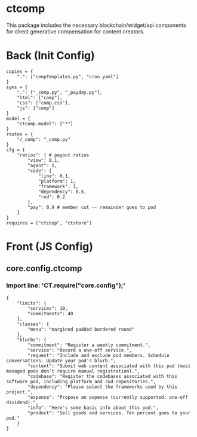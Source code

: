 # ctcomp
This package includes the necessary blockchain/widget/api components for direct generative compensation for content creators.


# Back (Init Config)

    copies = {
    	".": ["compTemplates.py", "cron.yaml"]
    }
    syms = {
    	".": ["_comp.py", "_payday.py"],
    	"html": ["comp"],
    	"css": ["comp.css"],
    	"js": ["comp"]
    }
    model = {
    	"ctcomp.model": ["*"]
    }
    routes = {
    	"/_comp": "_comp.py"
    }
    cfg = {
    	"ratios": { # payout ratios
    		"view": 0.1,
    		"agent": 1,
    		"code": {
    			"line": 0.1,
    			"platform": 1,
    			"framework": 1,
    			"dependency": 0.5,
    			"rnd": 0.2
    		},
    		"pay": 0.9 # member cut -- remainder goes to pod
    	}
    }
    requires = ["ctcoop", "ctstore"]

# Front (JS Config)

## core.config.ctcomp
### Import line: 'CT.require("core.config");'
    {
    	"limits": {
    		"services": 10,
    		"commitments": 40
    	},
    	"classes": {
    		"menu": "margined padded bordered round"
    	},
    	"blurbs": {
    		"commitment": "Register a weekly commitment.",
    		"service": "Record a one-off service.",
    		"request": "Include and exclude pod members. Schedule conversations. Update your pod's blurb.",
    		"content": "Submit web content associated with this pod (most managed pods don't require manual registration).",
    		"codebase": "Register the codebases associated with this software pod, including platform and r&d repositories.",
    		"dependency": "Please select the frameworks used by this project.",
    		"expense": "Propose an expense (currently supported: one-off dividend).",
    		"info": "Here's some basic info about this pod.",
    		"product": "Sell goods and services. Ten percent goes to your pod."
    	}
    }